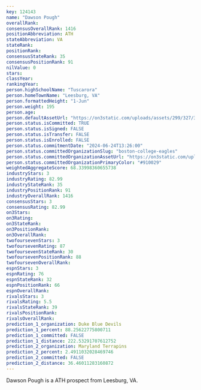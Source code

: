 ```yaml
---
key: 124143
name: "Dawson Pough"
overallRank: 
consensusOverallRank: 1416
positionAbbreviation: ATH
stateAbbreviation: VA
stateRank: 
positionRank: 
consensusStateRank: 35
consensusPositionRank: 91
nilValue: 0
stars: 
classYear: 
rankingYear: 
person.highSchoolName: "Tuscarora"
person.homeTownName: "Leesburg, VA"
person.formattedHeight: "1-Jun"
person.weight: 195
person.age: 
person.defaultAssetUrl: "https://on3static.com/uploads/assets/299/327/327299.png"
person.status.isCommitted: TRUE
person.status.isSigned: FALSE
person.status.isTransfer: FALSE
person.status.isEnrolled: FALSE
person.status.commitmentDate: "2024-06-24T13:26:00"
person.status.committedOrganizationSlug: "boston-college-eagles"
person.status.committedOrganizationAssetUrl: "https://on3static.com/uploads/assets/841/149/149841.svg"
person.status.committedOrganizationPrimaryColor: "#910029"
weightedAggregateScore: 68.33998360655738
industryStars: 3
industryRating: 82.99
industryStateRank: 35
industryPositionRank: 91
industryOverallRank: 1416
consensusStars: 3
consensusRating: 82.99
on3Stars: 
on3Rating: 
on3StateRank: 
on3PositionRank: 
on3OverallRank: 
twofoursevenStars: 3
twofoursevenRating: 87
twofoursevenStateRank: 30
twofoursevenPositionRank: 88
twofoursevenOverallRank: 
espnStars: 3
espnRating: 76
espnStateRank: 32
espnPositionRank: 66
espnOverallRank: 
rivalsStars: 3
rivalsRating: 5.5
rivalsStateRank: 39
rivalsPositionRank: 
rivalsOverallRank: 
prediction_1_organization: Duke Blue Devils
prediction_1_percent: 88.25622775800711
prediction_1_committed: FALSE
prediction_1_distance: 222.53291707612752
prediction_2_organization: Maryland Terrapins
prediction_2_percent: 2.4911032028469746
prediction_2_committed: FALSE
prediction_2_distance: 36.46011283160872
---
```

Dawson Pough is a ATH prospect from Leesburg, VA.